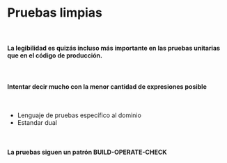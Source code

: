 # Pruebas limpias

<br>

#### La legibilidad es quizás incluso más importante en las pruebas unitarias que en el código de producción. 

<br>

#### Intentar decir mucho con la menor cantidad de expresiones posible

<br>

- Lenguaje de pruebas específico al dominio
- Estandar dual

<br>

#### La pruebas siguen un patrón BUILD-OPERATE-CHECK